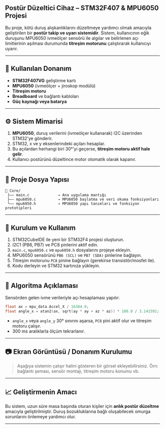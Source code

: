## **Postür Düzeltici Cihaz – STM32F407 & MPU6050 Projesi**

Bu proje, kötü duruş alışkanlıklarını düzeltmeye yardımcı olmak amacıyla geliştirilen bir **postür takip ve uyarı sistemidir**. Sistem, kullanıcının eğik duruşunu MPU6050 ivmeölçer sensörü ile algılar ve belirlenen açı limitlerinin aşılması durumunda **titreşim motorunu** çalıştırarak kullanıcıyı uyarır.

---

## 💪 Kullanılan Donanım

* **STM32F407VG** geliştirme kartı
* **MPU6050** (ivmeölçer + jiroskop modülü)
* **Titreşim motoru**
* **Breadboard** ve bağlantı kabloları
* **Güç kaynağı veya batarya**

---

## ⚙️ Sistem Mimarisi

1. **MPU6050**, duruş verilerini (ivmeölçer kullanarak) I2C üzerinden STM32'ye gönderir.
2. STM32, x ve y eksenlerindeki açıları hesaplar.
3. Bu açılardan herhangi biri 30°’yi geçerse, **titreşim motoru aktif hale gelir**.
4. Kullanıcı postürünü düzeltince motor otomatik olarak kapanır.

---

## 📂 Proje Dosya Yapısı

```plaintext
📁 Core/
 ├—— main.c             → Ana uygulama mantığı
 ├—— mpu6050.c          → MPU6050 başlatma ve veri okuma fonksiyonları
 └—— mpu6050.h          → MPU6050 yapı tanımları ve fonksiyon prototipleri
```

---

## 🔧 Kurulum ve Kullanım

1. STM32CubeIDE ile yeni bir STM32F4 projesi oluşturun.
2. I2C1 (PB6, PB7) ve PC8 pinlerini aktif edin.
3. `main.c`, `mpu6050.c` ve `mpu6050.h` dosyalarını projeye ekleyin.
4. MPU6050 sensörünü `PB6 (SCL)` ve `PB7 (SDA)` pinlerine bağlayın.
5. Titreşim motorunu `PC8` pinine bağlayın (gerekirse transistör/mosfet ile).
6. Kodu derleyin ve STM32 kartınıza yükleyin.

---

## 🧠 Algoritma Açıklaması

Sensörden gelen ivme verileriyle açı hesaplaması yapılır:

```c
float ax = mpu_data.Accel_X / 16384.0;
float angle_x = atan2(ax, sqrt(ay * ay + az * az)) * 180.0 / 3.141592;
```

* `angle_x` veya `angle_y` 30° sınırını aşarsa, `PC8` pini aktif olur ve titreşim motoru çalışır.
* 300 ms aralıklarla ölçüm tekrarlanır.

---

## 📷 Ekran Görüntüsü / Donanım Kurulumu

> Aşağıya sistemin çalışır halini gösteren bir görsel ekleyebilirsiniz.
> Örn: bağlantı şeması, sensör montajı, titreşim motoru konumu vb.

---

## 📈 Geliştirmenin Amacı

Bu sistem, uzun süre masa başında oturan kişiler için **anlık postür düzeltme** amacıyla geliştirilmiştir. Duruş bozukluklarına bağlı oluşabilecek omurga sorunlarını önlemeye yardımcı olur.

---